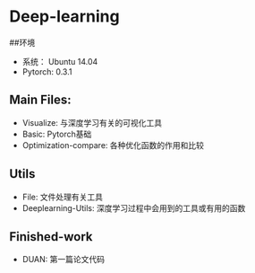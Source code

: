 # Deep-learning
##环境
* 系统： Ubuntu 14.04
* Pytorch: 0.3.1
## Main Files:
* Visualize: 与深度学习有关的可视化工具
* Basic: Pytorch基础
* Optimization-compare: 各种优化函数的作用和比较
## Utils
* File: 文件处理有关工具
* Deeplearning-Utils: 深度学习过程中会用到的工具或有用的函数
## Finished-work
* DUAN: 第一篇论文代码
